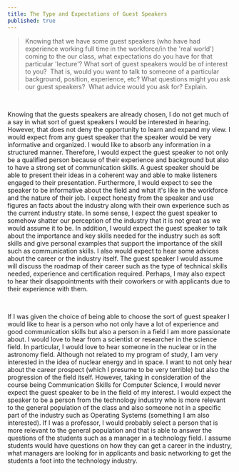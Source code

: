 ```yaml
---
title: The Type and Expectations of Guest Speakers
published: true
---
```

> Knowing that we have some guest speakers (who have had experience working full time in the workforce/in the 'real world') coming to the our class, what expectations do you have for that particular 'lecture'? What sort of guest speakers would be of interest to you?  That is, would you want to talk to someone of a particular background, position, experience, etc? What questions might you ask our guest speakers?  What advice would you ask for? Explain.

<br />

Knowing that the guests speakers are already chosen, I do not get much of a say in what sort of guest speakers I would be interested in hearing. However, that does not deny the opportunity to learn and expand my view. I would expect from any guest speaker that the speaker would be very informative and organized. I would like to absorb any information in a structured manner. Therefore, I would expect the guest speaker to not only be a qualified person because of their experience and background but also to have a strong set of communication skills. A guest speaker should be able to present their ideas in a coherent way and able to make listeners engaged to their presentation. Furthermore, I would expect to see the speaker to be informative about the field and what it's like in the workforce and the nature of their job. I expect honesty from the speaker and use figures an facts about the industry along with their own experience such as the current industry state. In some sense, I expect the guest speaker to somehow shatter our perception of the industry that it is not great as we would assume it to be. In addition, I would expect the guest speaker to talk about the importance and key skills needed for the industry such as soft skills and give personal examples that support the importance of the skill such as communication skills. I also would expect to hear some advices about the career or the industry itself. The guest speaker I would assume will discuss the roadmap of their career such as the type of technical skills needed, experience and certification required. Perhaps, I may also expect to hear their disappointments with their coworkers or with applicants due to their experience with them.

<br />

If I was given the choice of being able to choose the sort of guest speaker I would like to hear is a person who not only have a lot of experience and good communication skills but also a person in a field I am more passionate about. I would love to hear from a scientist or researcher in the science field. In particular, I would love to hear someone in the nuclear or in the astronomy field. Although not related to my program of study, I am very interested in the idea of nuclear energy and in space. I want to not only hear about the career prospect (which I presume to be very terrible) but also the progression of the field itself. However, taking in consideration of the course being Communication Skills for Computer Science, I would never expect the guest speaker to be in the field of my interest. I would expect the speaker to be a person from the technology industry who is more relevant to the general population of the class and also someone not in a specific part of the industry such as Operating Systems (something I am also interested). If I was a professor, I would probably select a person that is more relevant to the general population and that is able to answer the questions of the students such as a manager in a technology field. I assume students would have questions on how they can get a career in the industry, what managers are looking for in applicants and basic networking to get the students a foot into the technology industry.
